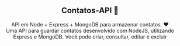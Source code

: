 <h2 align="center">Contatos-API 📖</h2>
   
<p align="center">   
   API em Node + Express + MongoDB para armazenar contatos. ❤️<br>
   Uma API para guardar contatos desenvolvido com NodeJS, utilizando Express e MongoDB. Você pode criar, consultar, editar e excluir<br>
</p>
